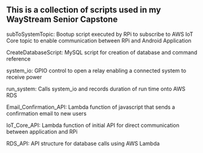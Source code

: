This is a collection of scripts used in my WayStream Senior Capstone
--------------------------------------------------------------------

subToSystemTopic:       Bootup script executed by RPi to subscribe to AWS IoT Core topic to enable communication between RPi and Android Application

CreateDatabaseScript:   MySQL script for creation of database and command reference

system_io:              GPIO control to open a relay enabling a connected system to receive power

run_system:             Calls system_io and records duration of run time onto AWS RDS

Email_Confirmation_API: Lambda function of javascript that sends a confirmation email to new users

IoT_Core_API:           Lambda function of initial API for direct communication between application and RPi

RDS_API:                API structure for database calls using AWS Lambda